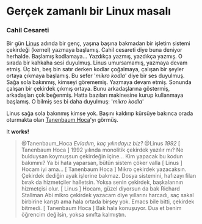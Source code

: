 Gerçek zamanlı bir Linux masalı
===============================

### Cahil Cesareti
Bir gün [Linus](https://en.wikipedia.org/wiki/Linus_Torvalds) adında bir genç,
yaşına başına bakmadan bir işletim sistemi çekirdeği (kernel) yazmaya başlamış.
Cahil cesareti diye buna deniyor herhalde. Başlamış kodlamaya... Yazdıkça
yazmış, yazdıkça yazmış. O sırada bir kahkaha sesi duyulmuş. Linus umursamamış,
yazmaya devam etmiş. Üç bin, beş bin satır derken kodlar çoğalmaya, çalışan bir
şeyler ortaya çıkmaya başlamış. Bu sefer '*mikro kodla*' diye bir ses duyulmuş.
Sağa sola bakınmış, kimseyi görememiş. Yazmaya devam etmiş. Sonunda çalışan bir
çekirdek çıkmış ortaya. Bunu arkadaşlarına göstermiş, arkadaşları çok beğenmiş.
Hatta bazıları makinesine kurup kullanmaya başlamış. O bilmiş ses bi daha
duyulmuş: '*mikro kodla*'

Linus sağa sola bakınmış kimse yok. Başını kaldırıp kürsüye bakınca orada
oturmakta olan [Tanenbaum
Hoca](https://en.wikipedia.org/wiki/Andrew_S._Tanenbaum)'yı görmüş.

<span style="display:block" class="note">It **works!**</span>


> @Tanenbaum_Hoca *Evladım, kaç yılındayız biz?*
> @Linus *1992*
> [ Tanenbaum Hoca ] 1992 yılında monolitik çekirdek yazılır mı? Ne bulduysan
> koymuşsun çekirdeğin içine... Kim yapacak bu kodun bakımını? Ya bi hata
> yaparsan, bütün sistem çöker valla
> [ Linus ] Hocam iyi ama...
> [ Tanenbaum Hoca ] Mikro çekirdek yazacaksın. Çekirdek dediğin ayak işlerine
> bakmaz. Dosya sistemini, hafızayı filan bırak da hizmetçiler halletsin. Yoksa
> senin çekirdek, başkalarının hizmetçisi olur.
> [ Linus ] Hocam, güzel diyorsun da bak Richard Stallman Abi mikro çekirdek
> yazacam diye yıllarını harcadı, saç sakal birbirine karıştı ama hala ortada
> birşey yok. Emacs bile bitti, çekirdek bitmedi.
> [ Tanenbaum Hoca ] Bak hala konuşuyor. Dua et benim öğrencim değilsin, yoksa
sınıfta kalmıştın.
